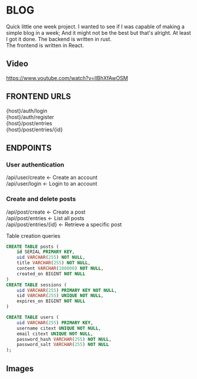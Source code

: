 # BLOG <br>
Quick little one week project. I wanted to see if I was capable of making a simple blog in a week; And it might not be the best but that's alright. At least I got it done.
The backend is written in rust.<br>
The frontend is written in React.

## Video
https://www.youtube.com/watch?v=llBhXfAwOSM

## FRONTEND URLS
{host}/auth/login<br>
{host}/auth/register<br>
{host}/post/entries<br>
{host}/post/entries/{id}<br>

## ENDPOINTS

### User authentication
/api/user/create <- Create an account<br>
/api/user/login <- Login to an account<br>
### Create and delete posts
/api/post/create <- Create a post<br>
/api/post/entries <- List all posts<br>
/api/post/entries/{id} <- Retrieve a specific post<br>


Table creation queries
```sql
CREATE TABLE posts (
    id SERIAL PRIMARY KEY,
    uid VARCHAR(255) NOT NULL,
    title VARCHAR(255) NOT NULL,
    content VARCHAR(100000) NOT NULL,
    created_on BIGINT NOT NULL
)
CREATE TABLE sessions (
    uid VARCHAR(255) PRIMARY KEY NOT NULL,
    sid VARCHAR(255) UNIQUE NOT NULL,
    expires_on BIGINT NOT NULL
)

CREATE TABLE users (
    uid VARCHAR(255) PRIMARY KEY,
    username citext UNIQUE NOT NULL,
    email citext UNIQUE NOT NULL,
    password_hash VARCHAR(255) NOT NULL,
    password_salt VARCHAR(255) NOT NULL
);
```

## Images



